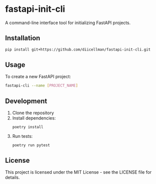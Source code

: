 # fastapi-init-cli
A command-line interface tool for initializing FastAPI projects.

## Installation

```bash
pip install git+https://github.com/diicellman/fastapi-init-cli.git
```

## Usage

To create a new FastAPI project:

```bash
fastapi-cli --name [PROJECT_NAME]
```

## Development

1. Clone the repository
2. Install dependencies:
   ```
   poetry install
   ```
3. Run tests:
   ```
   poetry run pytest
   ```

## License

This project is licensed under the MIT License - see the LICENSE file for details.